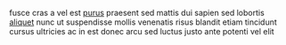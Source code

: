 fusce cras a vel est [purus](generated_webpages/lectus1.md) praesent sed mattis
dui sapien sed lobortis [aliquet](generated_webpages/sociosqu.md) nunc ut
suspendisse mollis venenatis risus blandit etiam tincidunt cursus ultricies ac
in est donec arcu sed luctus justo ante potenti vel elit